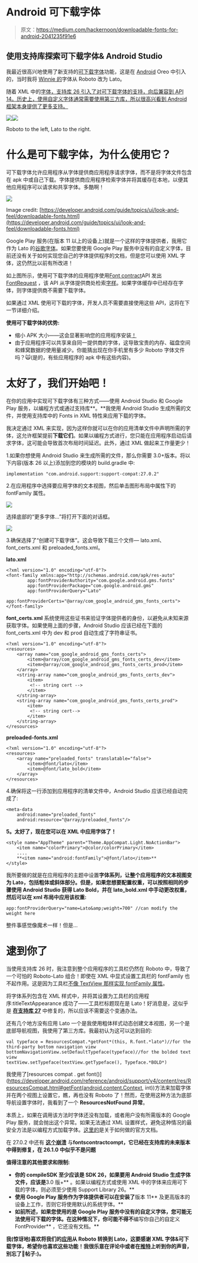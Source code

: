 # Android 可下载字体

> 原文：<https://medium.com/hackernoon/downloadable-fonts-for-android-2041235f91e6>

## **使用支持库探索可下载字体& Android Studio**

我最近很高兴地使用了新支持的[可下载字体](https://developer.android.com/guide/topics/ui/look-and-feel/downloadable-fonts.html)功能，这是在 [Android](https://hackernoon.com/tagged/android) Oreo 中引入的，当时我将 [Winnie 的](https://winnie.com)字体从 Roboto 改为 Lato。

随着 XML 中的[字体，支持库 26 引入了对可下载字体的支持，向后兼容到 API 14。历史上，使用自定义字体通常需要使用第三方库，所以很高兴看到 Android 框架本身提供了更多支持。](https://developer.android.com/guide/topics/ui/look-and-feel/fonts-in-xml.html#using-support-lib)

![](img/736ba7ea70cda1c1a14e455b3d93642e.png)![](img/acad99cf782140318dd1758ef3ca389b.png)

Roboto to the left, Lato to the right.

# **什么是可下载字体，为什么使用它？**

可下载字体允许应用程序从字体提供商应用程序请求字体，而不是将字体文件包含在 apk 中或自己下载。字体提供商应用程序检索字体并将其缓存在本地，以便其他应用程序可以请求和共享字体。多酷啊！

![](img/a6581ee7fc73ecb8479d5c367f190a7f.png)

Image credit: [https://developer.android.com/guide/topics/ui/look-and-feel/downloadable-fonts.html](https://developer.android.com/guide/topics/ui/look-and-feel/downloadable-fonts.html)

Google Play 服务(在版本 11 以上的设备上)就是一个这样的字体提供者，我用它作为 Lato 的[谷歌字体](https://fonts.google.com/)。如果您要使用 Google Play 服务中没有的自定义字体，目前还没有关于如何实现您自己的字体提供程序的文档，但是您可以使用 XML 字体，这仍然比以前有所改进！

如上图所示，使用可下载字体的应用程序使用[Font contract](https://developer.android.com/reference/android/provider/FontsContract.html)API 发出 [FontRequest](https://developer.android.com/reference/android/support/v4/provider/FontRequest.html) ，该 API 从字体提供商处检索[字样](https://hackernoon.com/tagged/typeface)。如果字体缓存中已经存在字体，则字体提供商不需要下载字体。

如果通过 XML 使用可下载的字体，开发人员不需要直接使用这些 API，这将在下一节详细介绍。

**使用可下载字体的优势:**

*   缩小 APK 大小——这会显著影响您的应用程序安装[！](/googleplaydev/shrinking-apks-growing-installs-5d3fcba23ce2)
*   由于应用程序可以共享来自同一提供商的字体，这导致宝贵的内存、磁盘空间和蜂窝数据的使用量减少。你能猜出现在你手机里有多少 Roboto 字体文件吗？🙀(是的，有些应用程序的 apk 中有这些内容)。

# 太好了，我们开始吧！

在你的应用中实现可下载字体有三种方式——使用 Android Studio 和 Google Play 服务，以编程方式或通过支持库**。**我使用 Android Studio 生成所需的文件，并使用支持库中的 Fonts in XML 特性来应用下载的字体。

我决定通过 XML 来实现，因为这样你就可以在你的应用清单文件中声明所需的字体，这允许框架提前**下载它们**。如果以编程方式进行，您只能在应用程序启动后请求字体，这可能会导致首次布局时间延迟。此外，通过 XML 做起来工作量更少！

1.如果你想使用 Android Studio 来生成所需的文件，那么你需要 3.0+版本。将以下内容(版本 26 以上)添加到您的模块的 build.gradle 中:

```
implementation "com.android.support:support-compat:27.0.2"
```

2.在应用程序中选择要应用字体的文本视图，然后单击图形布局中属性下的 fontFamily 属性。

![](img/cfdef73dd9f621dc0d1e5e34f86e7cca.png)

选择底部的“更多字体…”将打开下面的对话框。

![](img/87f939d44901b0e84a78b9bf4a92d378.png)

3.确保选择了“创建可下载字体”。这会导致下载三个文件— lato.xml、font_certs.xml 和 preloaded_fonts.xml。

**lato.xml** 

```
<?xml version="1.0" encoding="utf-8"?>
<font-family xmlns:app="http://schemas.android.com/apk/res-auto"
        app:fontProviderAuthority="com.google.android.gms.fonts"
        app:fontProviderPackage="com.google.android.gms"
        app:fontProviderQuery="Lato"
        app:fontProviderCerts="@array/com_google_android_gms_fonts_certs">
</font-family>
```

**font_certs.xml** 系统使用这些证书来验证字体提供者的身份，以避免从未知来源获取字体。如果使用上面的步骤，Android Studio 应该已经在下面的 font_certs.xml 中为 dev 和 prod 自动生成了字符串证书。

```
<?xml version="1.0" encoding="utf-8"?>
<resources>
    <array name="com_google_android_gms_fonts_certs">
        <item>@array/com_google_android_gms_fonts_certs_dev</item>
        <item>@array/com_google_android_gms_fonts_certs_prod</item>
    </array>
    <string-array name="com_google_android_gms_fonts_certs_dev">
        <item>
         <!-- string cert -->
        </item>
    </string-array>
    <string-array name="com_google_android_gms_fonts_certs_prod">
        <item>
         <!-- string cert-->   
        </item>
    </string-array>
</resources>
```

**preloaded-fonts.xml** 

```
<?xml version="1.0" encoding="utf-8"?>
<resources>
    <array name="preloaded_fonts" translatable="false">
        <item>@font/lato</item>
        <item>@font/lato_bold</item>
    </array>
</resources>
```

4.确保将这一行添加到应用程序的清单文件中，Android Studio 应该已经自动完成了:

```
<meta-data
    android:name="preloaded_fonts"
    android:resource="@array/preloaded_fonts"/>
```

**5。太好了，现在您可以在 XML 中应用字体了！**

```
<style name="AppTheme" parent="Theme.AppCompat.Light.NoActionBar">
    <item name="colorPrimary">@color/colorPrimary</item>
    ....
    **<item name="android:fontFamily">@font/lato</item>**
</style>
```

我所要做的就是在应用程序的主题中设置**字体系列，让整个应用程序的文本视图变为 Lato，包括粗体或斜体部分。但是，如果您想要配置权重，可以按照相同的步骤使用 Android Studio 获得 Lato Bold，并在 lato_bold.xml 中手动更改权重，然后可以在 xml 布局中应用该权重:**

```
app:fontProviderQuery="name=Lato&amp;weight=700" //can modify the weight here
```

整件事感觉像魔术一样！但是…

# 逮到你了

当使用支持库 26 时，我注意到整个应用程序的工具栏仍然在 Roboto 中，导致了一个可怕的 Roboto-Lato 组合！即使在 XML 中显式设置工具栏的 fontFamily 也不起作用。这是因为工具栏[不像 TextView 那样实现 fontFamily 属性](/google-design/the-android-developers-guide-to-better-typography-97e11bb0e261)。

将字体系列包含在 XML 样式中，并将其设置为工具栏的应用程序:titleTextAppearance 成功了——工具栏标题现在是 Lato！好消息是，这似乎是 [**在支持库 27**](https://issuetracker.google.com/issues/68308866) 中修复的，所以应该不需要这个变通办法。

还有几个地方没有应用 Lato 一个是我使用粗体样式动态创建文本视图，另一个是底部导航视图，我使用了第三方库。我最初认为这可以达到目的:

```
val typeface = ResourcesCompat.*getFont*(this, R.font.*lato*)//for the third-party bottom navigation view
bottomNavigationView.setDefaultTypeface(typeface)//for the bolded text view
textView.setTypeface(textView.getTypeface(), Typeface.*BOLD*)
```

我使用了[resources compat . get font()](https://developer.android.com/reference/android/support/v4/content/res/ResourcesCompat.html#getFont(android.content.Context, int))方法来加载字体并在两个视图上设置它，瞧，再也没有 Roboto 了！然而，在使用这种方法为底部导航设置字体时，我看到了一个 **ResourcesNotFound 异常**。

本质上，如果在调用该方法时字体还没有加载，或者用户没有所需版本的 Google Play 服务，就会抛出这个异常。如果无法通过 XML 设置样式，避免这种情况的最安全方法是以编程方式加载字体。[这里的](https://developer.android.com/guide/topics/ui/look-and-feel/downloadable-fonts.html#via-support-lib)是关于如何做的官方文档。

在 27.0.2 中还有 [**这个崩溃**](https://issuetracker.google.com/issues/69085400) 与**fontscontractcompt，它已经在支持库的未来版本中得到修复，在 26.1.0 中似乎不是问题**

**值得注意的其他要求和限制:**

*   **你的 compileSDK 至少应该是 SDK 26，如果要用 Android Studio 生成字体文件，应该是**3.0 版+** 。如果以编程方式或使用 XML 中的字体来应用可下载的字体，则必须至少使用 Support Library 26。**
*   **使用 Google Play 服务作为字体提供者可以在安装了**版本 11** 及更高版本的设备上工作，否则它将使用默认的系统字体。**
*   **如前所述，如果您使用的是 Google Play 服务中没有的自定义字体，您可能无法使用可下载的字体。在这种情况下，你可能不得不**编写你自己的自定义 FontProvider** ，它还没有文档。**

**我(惊讶地)喜欢将我们的[应用](https://winnie.com/android)从 Roboto 转换到 Lato，这要感谢 XML 字体&可下载字体，希望你也喜欢这些功能！我很乐意在评论中或者在[推特](https://twitter.com/anitas3791)上听到你的声音，别忘了👏帖子:)。**